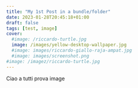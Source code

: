 ```yaml
---
title: "My 1st Post in a bundle/folder"
date: 2023-01-28T20:45:18+01:00
draft: false
tags: [test, image]
cover:
  #image: /riccardo-turtle.jpg
  image: /images/yellow-desktop-wallpaper.jpg
  #image: images/riccardo-giallo-raja-ampat.jpg
  #image: images/screenshot.png
#image: /imagez/riccardo-turtle.jpg
---
```

Ciao a tutti
prova image

<!--
![riccardo-turtle](/imagez/riccardo-turtle.jpg) -->
